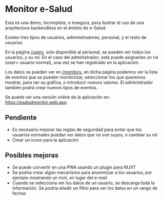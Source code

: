 # Monitor e-Salud

Esta es una demo, incompleta, e insegura, para ilustrar el uso de una arquitectura backendless en el ámbito de e-Salud.

Existen tres tipos de usuarios, administradores, personal, y el resto de usuarios

En la página [/users](/users), solo disponible al personal, se pueden ver todos los usuarios, y su rol.
En el caso del administrador, este puede asignarles un rol (user= usuario normal), una vez se han registrado en la aplicación.

Los datos se pueden ver en [/monitors](/monitors), en dicha página podemos ver la lista de eventos que se pueden monitorizar, seleccionar los que queremos mostrar, para ver su gráfica, o introducir nuevos valores.
El administrador también podrá crear nuevos tipos de eventos.

Se puede ver una versión online de la aplicación en: https://esaludmonitor.web.app

## Pendiente

- Es necesario mejorar las reglas de seguridad para evitar que los usuarios normales puedan ver datos que no son suyos, o cambiar su rol
- Crear un icono para la aplicación

## Posibles mejoras

- Se puede convertir en una PWA usando un plugin para NUXT
- Se podría crear algún mecanismo para anonimizar a los usuarios, por ejemplo mostrando un nick, en lugar del e-mail
- Cuando se selecciona ver los datos de un usuario, se descarga toda la información. Se podría añadir un filtro para ver los datos en un rango de fechas



